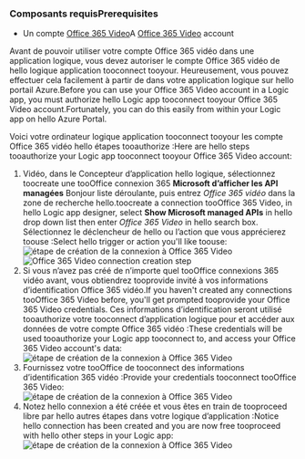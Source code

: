 ### <a name="prerequisites"></a><span data-ttu-id="fa054-101">Composants requis</span><span class="sxs-lookup"><span data-stu-id="fa054-101">Prerequisites</span></span>
* <span data-ttu-id="fa054-102">Un compte [Office 365 Video](https://support.office.com/article/Meet-Office-365-Video-ca1cc1a9-a615-46e1-b6a3-40dbd99939a6)</span><span class="sxs-lookup"><span data-stu-id="fa054-102">A [Office 365 Video](https://support.office.com/article/Meet-Office-365-Video-ca1cc1a9-a615-46e1-b6a3-40dbd99939a6) account</span></span>  

<span data-ttu-id="fa054-103">Avant de pouvoir utiliser votre compte Office 365 vidéo dans une application logique, vous devez autoriser le compte Office 365 vidéo de hello logique application tooconnect tooyour. Heureusement, vous pouvez effectuer cela facilement à partir de dans votre application logique sur hello portail Azure.</span><span class="sxs-lookup"><span data-stu-id="fa054-103">Before you can use your Office 365 Video account in a Logic app, you must authorize hello Logic app tooconnect tooyour Office 365 Video account.Fortunately, you can do this easily from within your Logic app on hello Azure Portal.</span></span>  

<span data-ttu-id="fa054-104">Voici votre ordinateur logique application tooconnect tooyour les compte Office 365 vidéo hello étapes tooauthorize :</span><span class="sxs-lookup"><span data-stu-id="fa054-104">Here are hello steps tooauthorize your Logic app tooconnect tooyour Office 365 Video account:</span></span>  

1. <span data-ttu-id="fa054-105">Vidéo, dans le Concepteur d’application hello logique, sélectionnez toocreate une tooOffice connexion 365 **Microsoft d’afficher les API managées** Bonjour liste déroulante, puis entrez *Office 365 vidéo* dans la zone de recherche hello.</span><span class="sxs-lookup"><span data-stu-id="fa054-105">toocreate a connection tooOffice 365 Video, in hello Logic app designer, select **Show Microsoft managed APIs** in hello drop down list then enter *Office 365 Video* in hello search box.</span></span> <span data-ttu-id="fa054-106">Sélectionnez le déclencheur de hello ou l’action que vous apprécierez toouse :</span><span class="sxs-lookup"><span data-stu-id="fa054-106">Select hello trigger or action you'll like toouse:</span></span>  
   <span data-ttu-id="fa054-107">![étape de création de la connexion à Office 365 Video](./media/connectors-create-api-office365video/office365video-1.png)</span><span class="sxs-lookup"><span data-stu-id="fa054-107">![Office 365 Video connection creation step](./media/connectors-create-api-office365video/office365video-1.png)</span></span>  
2. <span data-ttu-id="fa054-108">Si vous n’avez pas créé de n’importe quel tooOffice connexions 365 vidéo avant, vous obtiendrez tooprovide invité à vos informations d’identification Office 365 vidéo.</span><span class="sxs-lookup"><span data-stu-id="fa054-108">If you haven't created any connections tooOffice 365 Video before, you'll get prompted tooprovide your Office 365 Video credentials.</span></span> <span data-ttu-id="fa054-109">Ces informations d’identification seront utilisé tooauthorize votre tooconnect d’application logique pour et accéder aux données de votre compte Office 365 vidéo :</span><span class="sxs-lookup"><span data-stu-id="fa054-109">These credentials will be used tooauthorize your Logic app tooconnect to, and access your Office 365 Video account's data:</span></span>  
   ![étape de création de la connexion à Office 365 Video](./media/connectors-create-api-office365video/office365video-2.png)  
3. <span data-ttu-id="fa054-111">Fournissez votre tooOffice de tooconnect des informations d’identification 365 vidéo :</span><span class="sxs-lookup"><span data-stu-id="fa054-111">Provide your credentials tooconnect tooOffice 365 Video:</span></span>  
   ![étape de création de la connexion à Office 365 Video](./media/connectors-create-api-office365video/office365video-3.png)  
4. <span data-ttu-id="fa054-113">Notez hello connexion a été créée et vous êtes en train de tooproceed libre par hello autres étapes dans votre logique d’application :</span><span class="sxs-lookup"><span data-stu-id="fa054-113">Notice hello connection has been created and you are now free tooproceed with hello other steps in your Logic app:</span></span>  
   ![étape de création de la connexion à Office 365 Video](./media/connectors-create-api-office365video/office365video-4.png)  

